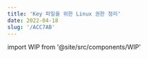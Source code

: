 ```yaml
---
title: 'Key 파일을 위한 Linux 권한 정리'
date: 2022-04-18
slug: '/ACC7AB'
---
```


import WIP from '@site/src/components/WIP'

<WIP />
